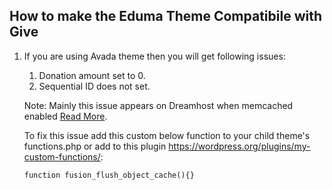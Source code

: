 ## How to make the Eduma Theme Compatibile with Give

1. If you are using Avada theme then you will get following issues:
    1. Donation amount set to 0.
    2. Sequential ID does not set.

    Note: Mainly this issue appears on Dreamhost when memcached enabled [Read More](https://github.com/WordImpress/Give/issues/3199).

    To fix this issue add this custom below function to your child theme's functions.php or add to this plugin https://wordpress.org/plugins/my-custom-functions/:

    ```
    function fusion_flush_object_cache(){}
    ```
